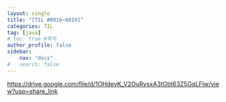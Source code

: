 ```yaml
---
layout: single
title: "[TIL #0816~0819]"
categories: TIL
tag: [java]
# toc: true #목차
author_profile: false
sidebar:
    nav: "docs"
#   search: false
--- 
```

https://drive.google.com/file/d/1OHdeyK_V2OuRysxA3tGtjt63Z5GqLFlw/view?usp=share_link